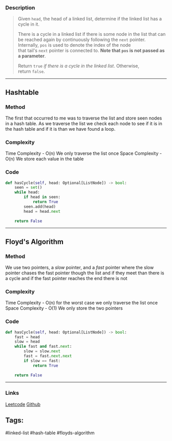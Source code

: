 ### Description

>Given `head`, the head of a linked list, determine if the linked list has a cycle in it.
>
>There is a cycle in a linked list if there is some node in the list that can be reached again by continuously following the `next` pointer. Internally, `pos` is used to denote the index of the node that tail's `next` pointer is connected to. **Note that `pos` is not passed as a parameter**.
>
> Return `true` _if there is a cycle in the linked list_. Otherwise, return `false`.

---
## Hashtable

### Method
The first that occurred to me was to traverse the list and store seen nodes in a hash table. As we traverse the list we check each node to see if it is in the hash table and if it is than we have found a loop.
### Complexity
Time Complexity - O(n) We only traverse the list once
Space Complexity - O(n) We store each value in the table
### Code
```py
def hasCycle(self, head: Optional[ListNode]) -> bool:  
    seen = set()  
    while head:  
        if head in seen:  
            return True  
        seen.add(head)  
        head = head.next  
  
    return False
```

---

## Floyd's Algorithm
### Method
We use two pointers, a _slow_ pointer, and a _fast_ pointer where the slow pointer chases the fast pointer though the list and if they meet than there is a cycle and if the fast pointer reaches the end there is not
### Complexity
Time Complexity - O(n) for the worst case we only traverse the list once
Space Complexity - O(1) We only store the two pointers
### Code
```py
def hasCycle(self, head: Optional[ListNode]) -> bool:  
    fast = head  
    slow = head  
    while fast and fast.next:  
        slow = slow.next  
        fast = fast.next.next  
        if slow == fast:  
            return True  
  
    return False
```

---
### Links

[Leetcode](https://leetcode.com/problems/linked-list-cycle)
[Github](https://github.com/tharmoth/leetcode)
## Tags:

#linked-list #hash-table #floyds-algorithm